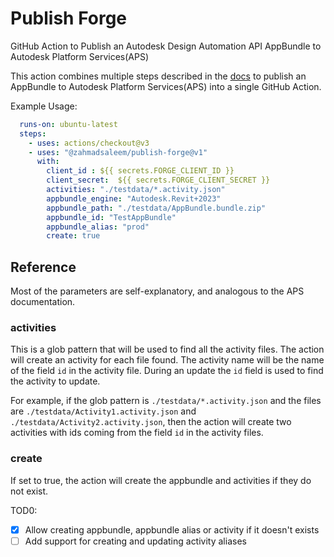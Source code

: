 # Publish Forge

GitHub Action to Publish an Autodesk Design Automation API AppBundle to Autodesk Platform Services(APS)

This action combines multiple steps described in the [docs](https://aps.autodesk.com/en/docs/design-automation/v3/developers_guide/basics/) to publish an AppBundle to Autodesk Platform Services(APS) into a single GitHub Action.

Example Usage:
```yaml
  runs-on: ubuntu-latest
  steps:
    - uses: actions/checkout@v3
    - uses: "@zahmadsaleem/publish-forge@v1"
      with:
        client_id : ${{ secrets.FORGE_CLIENT_ID }}
        client_secret:  ${{ secrets.FORGE_CLIENT_SECRET }}
        activities: "./testdata/*.activity.json"
        appbundle_engine: "Autodesk.Revit+2023"
        appbundle_path: "./testdata/AppBundle.bundle.zip"
        appbundle_id: "TestAppBundle"
        appbundle_alias: "prod"
        create: true
```

## Reference
Most of the parameters are self-explanatory, and analogous to the APS documentation. 

### activities 
This is a glob pattern that will be used to find all the activity files. 
The action will create an activity for each file found. 
The activity name will be the name of the field `id` in the activity file.
During an update the `id` field is used to find the activity to update.


For example, if the glob pattern is `./testdata/*.activity.json` and the files are `./testdata/Activity1.activity.json` and `./testdata/Activity2.activity.json`, then the action will create two activities with ids coming from the field `id` in the activity files.

### create
If set to true, the action will create the appbundle and activities if they do not exist.

TOD0:
- [x] Allow creating appbundle, appbundle alias or activity if it doesn't exists
- [ ] Add support for creating and updating activity aliases